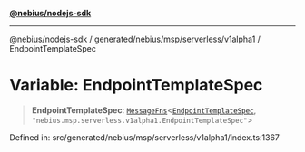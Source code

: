 [**@nebius/nodejs-sdk**](../../../../../../README.md)

***

[@nebius/nodejs-sdk](../../../../../../README.md) / [generated/nebius/msp/serverless/v1alpha1](../README.md) / EndpointTemplateSpec

# Variable: EndpointTemplateSpec

> **EndpointTemplateSpec**: [`MessageFns`](../../../../../../runtime/protos/core/interfaces/MessageFns.md)\<[`EndpointTemplateSpec`](../interfaces/EndpointTemplateSpec.md), `"nebius.msp.serverless.v1alpha1.EndpointTemplateSpec"`\>

Defined in: src/generated/nebius/msp/serverless/v1alpha1/index.ts:1367
